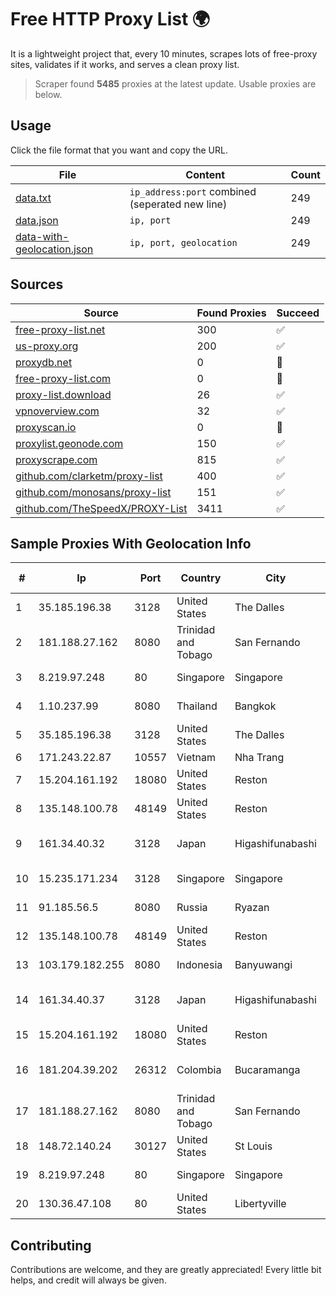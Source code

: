 
# Free HTTP Proxy List 🌍

It is a lightweight project that, every 10 minutes, scrapes lots of free-proxy sites, validates if it works, and serves a clean proxy list.


> Scraper found **5485** proxies at the latest update. Usable proxies are below.

## Usage

Click the file format that you want and copy the URL.


|File|Content|Count|
|----|-------|-----|
|[data.txt](https://raw.githubusercontent.com/themiralay/Proxy-List-World/master/data.txt)|`ip_address:port` combined (seperated new line)|249|
|[data.json](https://raw.githubusercontent.com/themiralay/Proxy-List-World/master/data.json)|`ip, port`|249|
|[data-with-geolocation.json](https://raw.githubusercontent.com/themiralay/Proxy-List-World/master/data-with-geolocation.json)|`ip, port, geolocation`|249|

## Sources

|Source|Found Proxies|Succeed|
|------|-------------|-------|
|[free-proxy-list.net](https://free-proxy-list.net)|300|✅|
|[us-proxy.org](https://www.us-proxy.org)|200|✅|
|[proxydb.net](http://proxydb.net)|0|🚫|
|[free-proxy-list.com](https://free-proxy-list.com/?page=&port=&type%5B%5D=http&type%5B%5D=https&up_time=0&search=Search)|0|🚫|
|[proxy-list.download](https://www.proxy-list.download/HTTP)|26|✅|
|[vpnoverview.com](https://vpnoverview.com/privacy/anonymous-browsing/free-proxy-servers)|32|✅|
|[proxyscan.io](https://www.proxyscan.io)|0|🚫|
|[proxylist.geonode.com](https://proxylist.geonode.com/api/proxy-list?limit=300&page=1&sort_by=lastChecked&sort_type=desc&protocols=http,https)|150|✅|
|[proxyscrape.com](https://api.proxyscrape.com/v2/?request=displayproxies&protocol=http&timeout=10000&country=all&ssl=all&anonymity=all)|815|✅|
|[github.com/clarketm/proxy-list](https://raw.githubusercontent.com/clarketm/proxy-list/master/proxy-list-raw.txt)|400|✅|
|[github.com/monosans/proxy-list](https://raw.githubusercontent.com/monosans/proxy-list/main/proxies/http.txt)|151|✅|
|[github.com/TheSpeedX/PROXY-List](https://raw.githubusercontent.com/TheSpeedX/PROXY-List/master/http.txt)|3411|✅|


## Sample Proxies With Geolocation Info

|#|Ip|Port|Country|City|Internet Service Provider|
|-|--|----|-------|----|-------------------------|
|1|35.185.196.38|3128|United States|The Dalles|Google LLC|
|2|181.188.27.162|8080|Trinidad and Tobago|San Fernando|Columbus Communications Trinidad Limited.|
|3|8.219.97.248|80|Singapore|Singapore|Alibaba (US) Technology Co., Ltd.|
|4|1.10.237.99|8080|Thailand|Bangkok|TOT Public Company Limited|
|5|35.185.196.38|3128|United States|The Dalles|Google LLC|
|6|171.243.22.87|10557|Vietnam|Nha Trang|Viettel Corporation|
|7|15.204.161.192|18080|United States|Reston|OVH SAS|
|8|135.148.100.78|48149|United States|Reston|OVH SAS|
|9|161.34.40.32|3128|Japan|Higashifunabashi|NTT PC Communications, Inc.|
|10|15.235.171.234|3128|Singapore|Singapore|OVH Singapore PTE. LTD|
|11|91.185.56.5|8080|Russia|Ryazan|Delovaya Set' - Irkutsk|
|12|135.148.100.78|48149|United States|Reston|OVH SAS|
|13|103.179.182.255|8080|Indonesia|Banyuwangi|PT Cahaya Solusindo Internusa|
|14|161.34.40.37|3128|Japan|Higashifunabashi|NTT PC Communications, Inc.|
|15|15.204.161.192|18080|United States|Reston|OVH SAS|
|16|181.204.39.202|26312|Colombia|Bucaramanga|EPM Telecomunicaciones S.A. E.S.P.|
|17|181.188.27.162|8080|Trinidad and Tobago|San Fernando|Columbus Communications Trinidad Limited.|
|18|148.72.140.24|30127|United States|St Louis|GoDaddy.com|
|19|8.219.97.248|80|Singapore|Singapore|Alibaba (US) Technology Co., Ltd.|
|20|130.36.47.108|80|United States|Libertyville|Abbott Laboratories|



## Contributing

Contributions are welcome, and they are greatly appreciated! Every
little bit helps, and credit will always be given.

